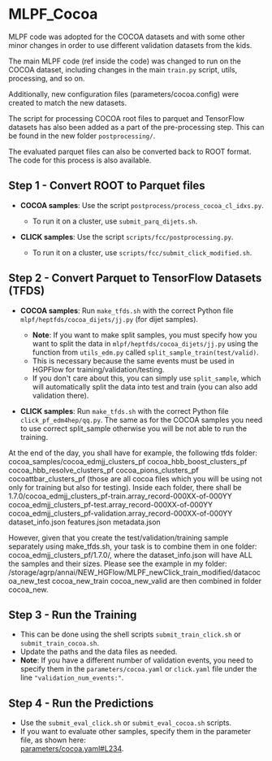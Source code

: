 # MLPF_Cocoa

MLPF code was adopted for the COCOA datasets and with some other minor changes in order to use different validation datasets from the kids. 

The main MLPF code (ref inside the code) was changed to run on the COCOA dataset, including changes in the main `train.py` script, utils, processing, and so on. 

Additionally, new configuration files (parameters/cocoa.config) were created to match the new datasets.

The script for processing COCOA root files to parquet and TensorFlow datasets has also been added as a part of the pre-processing step. This can be found in the new folder `postprocessing/`.

The evaluated parquet files can also be converted back to ROOT format. The code for this process is also available.

## Step 1 - Convert ROOT to Parquet files

- **COCOA samples**: Use the script `postprocess/process_cocoa_cl_idxs.py`.
  - To run it on a cluster, use `submit_parq_dijets.sh`.

- **CLICK samples**: Use the script `scripts/fcc/postprocessing.py`.
  - To run it on a cluster, use `scripts/fcc/submit_click_modified.sh`.

## Step 2 - Convert Parquet to TensorFlow Datasets (TFDS)

- **COCOA samples**: Run `make_tfds.sh` with the correct Python file `mlpf/heptfds/cocoa_dijets/jj.py` (for dijet samples).
  - **Note**: If you want to make split samples, you must specify how you want to split the data in `mlpf/heptfds/cocoa_dijets/jj.py` using the function from `utils_edm.py` called `split_sample_train(test/valid)`.  
  - This is necessary because the same events must be used in HGPFlow for training/validation/testing.
  - If you don't care about this, you can simply use `split_sample`, which will automatically split the data into test and train (you can also add validation there).

- **CLICK samples**: Run `make_tfds.sh` with the correct Python file `click_pf_edm4hep/qq.py`. The same as for the COCOA samples you need to use correct split_sample otherwise you will be not able to run the training.

At the end of the day, you shall have for example, the following tfds folder: cocoa_samples/cocoa_edmjj_clusters_pf cocoa_hbb_boost_clusters_pf  cocoa_hbb_resolve_clusters_pf  cocoa_pions_clusters_pf  cocoattbar_clusters_pf (those are all cocoa files which you will be using not only for training but also for testing). Inside each folder, there shall be 1.7.0/cocoa_edmjj_clusters_pf-train.array_record-000XX-of-000YY cocoa_edmjj_clusters_pf-test.array_record-000XX-of-000YY cocoa_edmjj_clusters_pf-validation.array_record-000XX-of-000YY dataset_info.json features.json metadata.json 

However, given that you create the test/validation/training sample separately using make_tfds.sh, your task is to combine them in one folder: cocoa_edmjj_clusters_pf/1.7.0/, where the dataset_info.json will have ALL the samples and their sizes. Please see the example in my folder: /storage/agrp/annai/NEW_HGFlow/MLPF_newClick_train_modified/datacocoa_new_test cocoa_new_train cocoa_new_valid are then combined in folder cocoa_new. 

## Step 3 - Run the Training

- This can be done using the shell scripts `submit_train_click.sh` or `submit_train_cocoa.sh`.
- Update the paths and the data files as needed. 
- **Note**: If you have a different number of validation events, you need to specify them in the `parameters/cocoa.yaml` or `click.yaml` file under the line `"validation_num_events:"`.

## Step 4 - Run the Predictions

- Use the `submit_eval_click.sh` or `submit_eval_cocoa.sh` scripts.
- If you want to evaluate other samples, specify them in the parameter file, as shown here:  
  [parameters/cocoa.yaml#L234](https://github.com/annaivina/MLPF_cocoa/blob/new_dev/particleflow/parameters/cocoa.yaml#L234).
